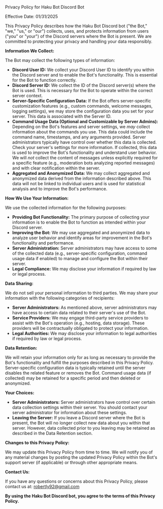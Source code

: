 Privacy Policy for Haku Bot Discord Bot

Effective Date: 01/31/2025

This Privacy Policy describes how the Haku Bot Discord bot ("the Bot," "we," "us," or "our") collects, uses, and protects information from users ("you" or "your") of the Discord servers where the Bot is present.  We are committed to protecting your privacy and handling your data responsibly.

**Information We Collect:**

The Bot may collect the following types of information:

* **Discord User ID:**  We collect your Discord User ID to identify you within the Discord server and to enable the Bot's functionality.  This is essential for the Bot to function correctly.
* **Discord Server ID:** We collect the ID of the Discord server(s) where the Bot is used. This is necessary for the Bot to operate within the correct server context.
* **Server-Specific Configuration Data:**  If the Bot offers server-specific customization features (e.g., custom commands, welcome messages, logging settings), we may store the configuration data you set for your server. This data is associated with the Server ID.
* **Command Usage Data (Optional and Customizable by Server Admins):**  Depending on the Bot's features and server settings, we *may* collect information about the commands you use. This data could include the command name, timestamps, and any arguments provided.  Server administrators typically have control over whether this data is collected.  Check your server's settings for more information.  If collected, this data is used to improve the Bot's functionality and understand user behavior.  We will *not* collect the content of messages unless explicitly required for a specific feature (e.g., moderation bots analyzing reported messages) and with clear notification within the server.
* **Aggregated and Anonymized Data:** We may collect aggregated and anonymized data derived from the information described above.  This data will not be linked to individual users and is used for statistical analysis and to improve the Bot's performance.

**How We Use Your Information:**

We use the collected information for the following purposes:

* **Providing Bot Functionality:**  The primary purpose of collecting your information is to enable the Bot to function as intended within your Discord server.
* **Improving the Bot:**  We may use aggregated and anonymized data to analyze user behavior and identify areas for improvement in the Bot's functionality and performance.
* **Server Administration:**  Server administrators may have access to some of the collected data (e.g., server-specific configuration, command usage data if enabled) to manage and configure the Bot within their server.
* **Legal Compliance:** We may disclose your information if required by law or legal process.

**Data Sharing:**

We do not sell your personal information to third parties. We may share your information with the following categories of recipients:

* **Server Administrators:** As mentioned above, server administrators may have access to certain data related to their server's use of the Bot.
* **Service Providers:** We may engage third-party service providers to assist with the Bot's operation (e.g., hosting, data storage).  These providers will be contractually obligated to protect your information.
* **Legal Authorities:** We may disclose your information to legal authorities if required by law or legal process.

**Data Retention:**

We will retain your information only for as long as necessary to provide the Bot's functionality and fulfill the purposes described in this Privacy Policy.  Server-specific configuration data is typically retained until the server disables the related feature or removes the Bot. Command usage data (if collected) may be retained for a specific period and then deleted or anonymized.

**Your Choices:**

* **Server Administrators:** Server administrators have control over certain data collection settings within their server.  You should contact your server administrator for information about these settings.
* **Leaving the Server:** If you leave a Discord server where the Bot is present, the Bot will no longer collect new data about you within that server. However, data collected prior to you leaving may be retained as described in the Data Retention section.

**Changes to this Privacy Policy:**

We may update this Privacy Policy from time to time.  We will notify you of any material changes by posting the updated Privacy Policy within the Bot's support server (if applicable) or through other appropriate means.

**Contact Us:**

If you have any questions or concerns about this Privacy Policy, please contact us at: robertly92@gmail.com

**By using the Haku Bot Discord bot, you agree to the terms of this Privacy Policy.**
